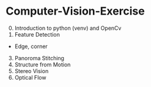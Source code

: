 # Computer-Vision-Exercise

00. Introduction to python (venv) and OpenCv
02. Feature Detection
   - Edge, corner
03. Panoroma Stitching
04. Structure from Motion
05. Stereo Vision
06. Optical Flow
